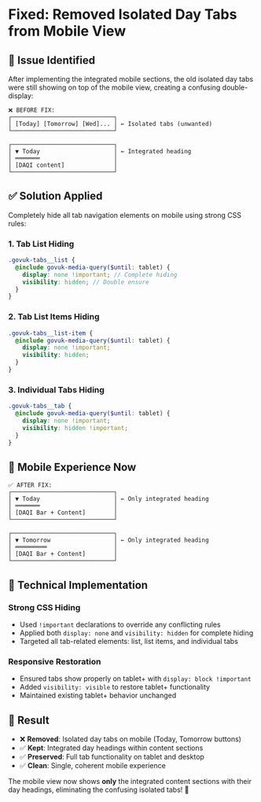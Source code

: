 # Fixed: Removed Isolated Day Tabs from Mobile View

## 🐛 **Issue Identified**

After implementing the integrated mobile sections, the old isolated day tabs were still showing on top of the mobile view, creating a confusing double-display:

```
❌ BEFORE FIX:
┌─────────────────────────────┐
│ [Today] [Tomorrow] [Wed]... │ ← Isolated tabs (unwanted)
└─────────────────────────────┘

┌─────────────────────────────┐
│ ▼ Today                     │ ← Integrated heading
│ ═══════                     │
│ [DAQI content]              │
└─────────────────────────────┘
```

## ✅ **Solution Applied**

Completely hide all tab navigation elements on mobile using strong CSS rules:

### **1. Tab List Hiding**

```scss
.govuk-tabs__list {
  @include govuk-media-query($until: tablet) {
    display: none !important; // Complete hiding
    visibility: hidden; // Double ensure
  }
}
```

### **2. Tab List Items Hiding**

```scss
.govuk-tabs__list-item {
  @include govuk-media-query($until: tablet) {
    display: none !important;
    visibility: hidden;
  }
}
```

### **3. Individual Tabs Hiding**

```scss
.govuk-tabs__tab {
  @include govuk-media-query($until: tablet) {
    display: none !important;
    visibility: hidden !important;
  }
}
```

## 📱 **Mobile Experience Now**

```
✅ AFTER FIX:
┌─────────────────────────────┐
│ ▼ Today                     │ ← Only integrated heading
│ ═══════                     │
│ [DAQI Bar + Content]        │
└─────────────────────────────┘

┌─────────────────────────────┐
│ ▼ Tomorrow                  │ ← Only integrated heading
│ ═════════                   │
│ [DAQI Bar + Content]        │
└─────────────────────────────┘
```

## 🔧 **Technical Implementation**

### **Strong CSS Hiding**

- Used `!important` declarations to override any conflicting rules
- Applied both `display: none` and `visibility: hidden` for complete hiding
- Targeted all tab-related elements: list, list items, and individual tabs

### **Responsive Restoration**

- Ensured tabs show properly on tablet+ with `display: block !important`
- Added `visibility: visible` to restore tablet+ functionality
- Maintained existing tablet+ behavior unchanged

## 🎯 **Result**

- ❌ **Removed**: Isolated day tabs on mobile (Today, Tomorrow buttons)
- ✅ **Kept**: Integrated day headings within content sections
- ✅ **Preserved**: Full tab functionality on tablet and desktop
- ✅ **Clean**: Single, coherent mobile experience

The mobile view now shows **only** the integrated content sections with their day headings, eliminating the confusing isolated tabs! 🎉
